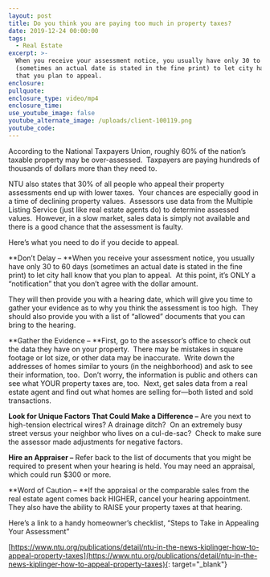 ```yaml
---
layout: post
title: Do you think you are paying too much in property taxes?
date: 2019-12-24 00:00:00
tags:
  - Real Estate
excerpt: >-
  When you receive your assessment notice, you usually have only 30 to 60 days
  (sometimes an actual date is stated in the fine print) to let city hall know
  that you plan to appeal.
enclosure:
pullquote:
enclosure_type: video/mp4
enclosure_time:
use_youtube_image: false
youtube_alternate_image: /uploads/client-100119.png
youtube_code:
---
```


According to the National Taxpayers Union, roughly 60% of the nation’s taxable property may be over-assessed.&nbsp; Taxpayers are paying hundreds of thousands of dollars more than they need to.

NTU also states that 30% of all people who appeal their property assessments end up with lower taxes.&nbsp; Your chances are especially good in a time of declining property values.&nbsp; Assessors use data from the Multiple Listing Service (just like real estate agents do) to determine assessed values.&nbsp; However, in a slow market, sales data is simply not available and there is a good chance that the assessment is faulty.

Here’s what you need to do if you decide to appeal.

**Don’t Delay –&nbsp;**When you receive your assessment notice, you usually have only 30 to 60 days (sometimes an actual date is stated in the fine print) to let city hall know that you plan to appeal.&nbsp; At this point, it’s ONLY a “notification” that you don’t agree with the dollar amount.

They will then provide you with a hearing date, which will give you time to gather your evidence as to why you think the assessment is too high.&nbsp; They should also provide you with a list of “allowed” documents that you can bring to the hearing.

**Gather the Evidence –&nbsp;**First, go to the assessor’s office to check out the data they have on your property.&nbsp; There may be mistakes in square footage or lot size, or other data may be inaccurate.&nbsp; Write down the addresses of homes similar to yours (in the neighborhood) and ask to see their information, too.&nbsp; Don’t worry, the information is public and others can see what YOUR property taxes are, too.&nbsp; Next, get sales data from a real estate agent and find out what homes are selling for—both listed and sold transactions.

**Look for Unique Factors That Could Make a Difference –**&nbsp;Are you next to high-tension electrical wires? A drainage ditch?&nbsp; On an extremely busy street versus your neighbor who lives on a cul-de-sac?&nbsp; Check to make sure the assessor made adjustments for negative factors.

**Hire an Appraiser –**&nbsp;Refer back to the list of documents that you might be required to present when your hearing is held. You may need an appraisal, which could run $300 or more.

**Word of Caution –&nbsp;**If the appraisal or the comparable sales from the real estate agent comes back HIGHER, cancel your hearing appointment.&nbsp; They also have the ability to RAISE your property taxes at that hearing.

Here’s a link to a handy homeowner’s checklist, “Steps to Take in Appealing Your Assessment”

[https://www.ntu.org/publications/detail/ntu-in-the-news-kiplinger-how-to-appeal-property-taxes](https://www.ntu.org/publications/detail/ntu-in-the-news-kiplinger-how-to-appeal-property-taxes){: target="_blank"}